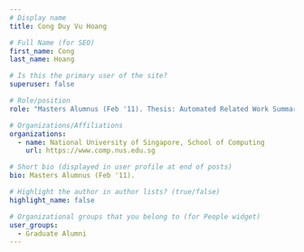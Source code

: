 ```yaml
---
# Display name
title: Cong Duy Vu Hoang

# Full Name (for SEO) 
first_name: Cong
last_name: Hoang

# Is this the primary user of the site?
superuser: false

# Role/position
role: "Masters Alumnus (Feb '11). Thesis: Automated Related Work Summarization."

# Organizations/Affiliations
organizations:
  - name: National University of Singapore, School of Computing
    url: https://www.comp.nus.edu.sg

# Short bio (displayed in user profile at end of posts)
bio: Masters Alumnus (Feb '11). 

# Highlight the author in author lists? (true/false)
highlight_name: false

# Organizational groups that you belong to (for People widget)
user_groups:
  - Graduate Alumni
---
```

